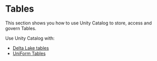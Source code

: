# Tables

This section shows you how to use Unity Catalog to store, access and govern Tables.

Use Unity Catalog with:

- [Delta Lake tables](deltalake.md)
- [UniForm Tables](uniform.md)
